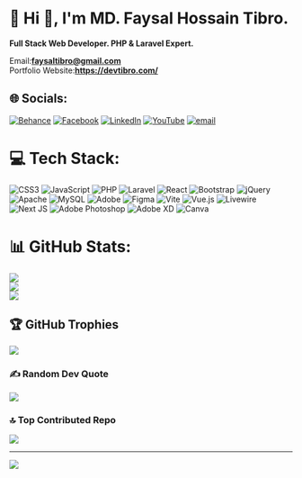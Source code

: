 # 💫 Hi 👋, I'm MD. Faysal Hossain Tibro.
**Full Stack Web Developer. PHP & Laravel Expert.**

Email:**faysaltibro@gmail.com**<br>
Portfolio Website:**https://devtibro.com/**

## 🌐 Socials:
[![Behance](https://img.shields.io/badge/Behance-1769ff?logo=behance&logoColor=white)](https://behance.net/faysaltibro1) [![Facebook](https://img.shields.io/badge/Facebook-%231877F2.svg?logo=Facebook&logoColor=white)](https://facebook.com/faysaltibro) [![LinkedIn](https://img.shields.io/badge/LinkedIn-%230077B5.svg?logo=linkedin&logoColor=white)](https://linkedin.com/in/md-faysal-hossain-tibro-1aa622226) [![YouTube](https://img.shields.io/badge/YouTube-%23FF0000.svg?logo=YouTube&logoColor=white)](https://youtube.com/@faysalhossaintibro2351) [![email](https://img.shields.io/badge/Email-D14836?logo=gmail&logoColor=white)](mailto:faysaltibro@gmail.com) 

# 💻 Tech Stack:
![CSS3](https://img.shields.io/badge/css3-%231572B6.svg?style=for-the-badge&logo=css3&logoColor=white) ![JavaScript](https://img.shields.io/badge/javascript-%23323330.svg?style=for-the-badge&logo=javascript&logoColor=%23F7DF1E) ![PHP](https://img.shields.io/badge/php-%23777BB4.svg?style=for-the-badge&logo=php&logoColor=white) ![Laravel](https://img.shields.io/badge/laravel-%23FF2D20.svg?style=for-the-badge&logo=laravel&logoColor=white) ![React](https://img.shields.io/badge/react-%2320232a.svg?style=for-the-badge&logo=react&logoColor=%2361DAFB) ![Bootstrap](https://img.shields.io/badge/bootstrap-%238511FA.svg?style=for-the-badge&logo=bootstrap&logoColor=white) ![jQuery](https://img.shields.io/badge/jquery-%230769AD.svg?style=for-the-badge&logo=jquery&logoColor=white) ![Apache](https://img.shields.io/badge/apache-%23D42029.svg?style=for-the-badge&logo=apache&logoColor=white) ![MySQL](https://img.shields.io/badge/mysql-4479A1.svg?style=for-the-badge&logo=mysql&logoColor=white) ![Adobe](https://img.shields.io/badge/adobe-%23FF0000.svg?style=for-the-badge&logo=adobe&logoColor=white) ![Figma](https://img.shields.io/badge/figma-%23F24E1E.svg?style=for-the-badge&logo=figma&logoColor=white) ![Vite](https://img.shields.io/badge/vite-%23646CFF.svg?style=for-the-badge&logo=vite&logoColor=white) ![Vue.js](https://img.shields.io/badge/vue.js-%2335495e.svg?style=for-the-badge&logo=vuedotjs&logoColor=%234FC08D) ![Livewire](https://img.shields.io/badge/livewire-%234e56a6.svg?style=for-the-badge&logo=livewire&logoColor=white) ![Next JS](https://img.shields.io/badge/Next-black?style=for-the-badge&logo=next.js&logoColor=white) ![Adobe Photoshop](https://img.shields.io/badge/adobe%20photoshop-%2331A8FF.svg?style=for-the-badge&logo=adobe%20photoshop&logoColor=white) ![Adobe XD](https://img.shields.io/badge/Adobe%20XD-470137?style=for-the-badge&logo=Adobe%20XD&logoColor=#FF61F6) ![Canva](https://img.shields.io/badge/Canva-%2300C4CC.svg?style=for-the-badge&logo=Canva&logoColor=white)
# 📊 GitHub Stats:
![](https://github-readme-stats.vercel.app/api?username=Tibro0&theme=transparent&hide_border=false&include_all_commits=true&count_private=true)<br/>
![](https://nirzak-streak-stats.vercel.app/?user=Tibro0&theme=transparent&hide_border=false)<br/>
![](https://github-readme-stats.vercel.app/api/top-langs/?username=Tibro0&theme=transparent&hide_border=false&include_all_commits=true&count_private=true&layout=compact)

## 🏆 GitHub Trophies
![](https://github-profile-trophy.vercel.app/?username=Tibro0&theme=radical&no-frame=false&no-bg=false&margin-w=4)

### ✍️ Random Dev Quote
![](https://quotes-github-readme.vercel.app/api?type=horizontal&theme=dark)

### 🔝 Top Contributed Repo
![](https://github-contributor-stats.vercel.app/api?username=Tibro0&limit=5&theme=transparent&combine_all_yearly_contributions=true)

---
[![](https://visitcount.itsvg.in/api?id=Tibro0&icon=0&color=0)](https://visitcount.itsvg.in)

<!-- Proudly created with GPRM ( https://gprm.itsvg.in ) -->
